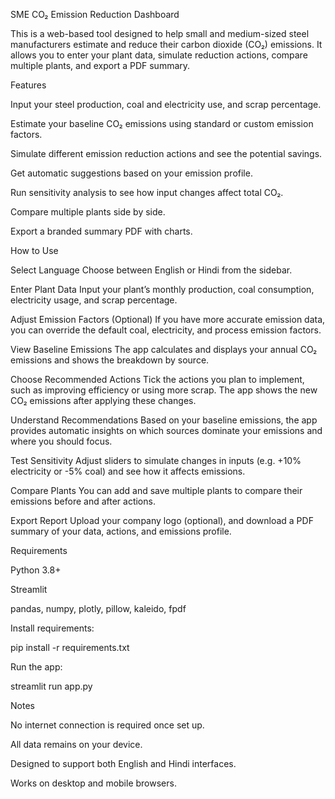 SME CO₂ Emission Reduction Dashboard

This is a web-based tool designed to help small and medium-sized steel manufacturers estimate and reduce their carbon dioxide (CO₂) emissions. It allows you to enter your plant data, simulate reduction actions, compare multiple plants, and export a PDF summary.

Features

Input your steel production, coal and electricity use, and scrap percentage.

Estimate your baseline CO₂ emissions using standard or custom emission factors.

Simulate different emission reduction actions and see the potential savings.

Get automatic suggestions based on your emission profile.

Run sensitivity analysis to see how input changes affect total CO₂.

Compare multiple plants side by side.

Export a branded summary PDF with charts.

How to Use

Select Language
Choose between English or Hindi from the sidebar.

Enter Plant Data
Input your plant’s monthly production, coal consumption, electricity usage, and scrap percentage.

Adjust Emission Factors (Optional)
If you have more accurate emission data, you can override the default coal, electricity, and process emission factors.

View Baseline Emissions
The app calculates and displays your annual CO₂ emissions and shows the breakdown by source.

Choose Recommended Actions
Tick the actions you plan to implement, such as improving efficiency or using more scrap. The app shows the new CO₂ emissions after applying these changes.

Understand Recommendations
Based on your baseline emissions, the app provides automatic insights on which sources dominate your emissions and where you should focus.

Test Sensitivity
Adjust sliders to simulate changes in inputs (e.g. +10% electricity or -5% coal) and see how it affects emissions.

Compare Plants
You can add and save multiple plants to compare their emissions before and after actions.

Export Report
Upload your company logo (optional), and download a PDF summary of your data, actions, and emissions profile.

Requirements

Python 3.8+

Streamlit

pandas, numpy, plotly, pillow, kaleido, fpdf

Install requirements:

pip install -r requirements.txt


Run the app:

streamlit run app.py

Notes

No internet connection is required once set up.

All data remains on your device.

Designed to support both English and Hindi interfaces.

Works on desktop and mobile browsers.